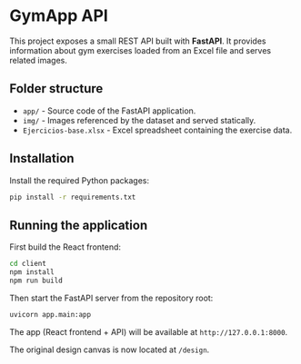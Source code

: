 # GymApp API

This project exposes a small REST API built with **FastAPI**. It provides information about gym exercises loaded from an Excel file and serves related images.

## Folder structure

- `app/` - Source code of the FastAPI application.
- `img/` - Images referenced by the dataset and served statically.
- `Ejercicios-base.xlsx` - Excel spreadsheet containing the exercise data.

## Installation

Install the required Python packages:

```bash
pip install -r requirements.txt
```

## Running the application

First build the React frontend:

```bash
cd client
npm install
npm run build
```

Then start the FastAPI server from the repository root:

```bash
uvicorn app.main:app
```

The app (React frontend + API) will be available at `http://127.0.0.1:8000`.

The original design canvas is now located at `/design`.
